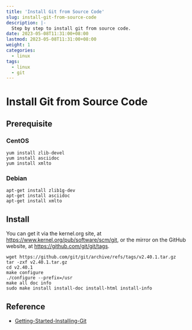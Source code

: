 ```yaml
---
title: 'Install Git from Source Code'
slug: install-git-from-source-code
description: |-
  Step by step to install git from source code.
date: 2023-05-08T11:31:00+08:00
lastmod: 2023-05-08T11:31:00+08:00
weight: 1
categories:
  - linux
tags:
  - linux
  - git
---
```


# Install Git from Source Code

## Prerequisite

### CentOS

```
yum install zlib-devel
yum install asciidoc
yum install xmlto
```

### Debian

```
apt-get install zlib1g-dev
apt-get install asciidoc
apt-get install xmlto
```

## Install

You can get it via the kernel.org site, at https://www.kernel.org/pub/software/scm/git, or the mirror on the GitHub website, at https://github.com/git/git/tags.

```
wget https://github.com/git/git/archive/refs/tags/v2.40.1.tar.gz
tar -zxf v2.40.1.tar.gz
cd v2.40.1
make configure
./configure --prefix=/usr
make all doc info
sudo make install install-doc install-html install-info
```

## Reference

- [Getting-Started-Installing-Git](https://git-scm.com/book/en/v2/Getting-Started-Installing-Git)
